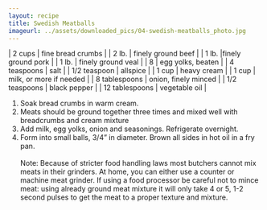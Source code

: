 ```yaml
---
layout: recipe
title: Swedish Meatballs
imageurl: ../assets/downloaded_pics/04-swedish-meatballs_photo.jpg
---
```

<!-- Ingredients -->

| 2 cups | fine bread crumbs |
| 2 lb. | finely ground beef |
| 1 lb. |finely ground pork |
| 1 lb. | finely ground veal |
| 8 | egg yolks, beaten |
| 4 teaspoons | salt |
| 1/2 teaspoon | allspice |
| 1 cup | heavy cream |
| 1 cup | milk, or more if needed |
| 8 tablespoons | onion, finely minced |
| 1/2 teaspoons | black pepper |
| 12 tablespoons | vegetable oil |

<!-- split -->
<!-- Steps -->
1. Soak bread crumbs in warm cream.
2. Meats should be ground together three times and mixed well with breadcrumbs and cream mixture
3. Add milk, egg yolks, onion and seasonings. Refrigerate overnight.
4. Form into small balls, 3/4” in diameter. Brown all sides in hot oil in a fry pan.
<br><br>
Note: Because of stricter food handling laws most butchers cannot mix meats in their grinders. At home, you can either use a counter or machine meat grinder. If using a food processor be careful not to mince meat: using already ground meat mixture it will only take 4 or 5, 1-2 second pulses to get the meat to a proper texture and mixture. 


